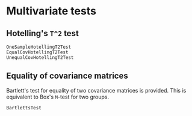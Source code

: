 # Multivariate tests

## Hotelling's ``T^2`` test

```@docs
OneSampleHotellingT2Test
EqualCovHotellingT2Test
UnequalCovHotellingT2Test
```

## Equality of covariance matrices

Bartlett's test for equality of two covariance matrices is provided.
This is equivalent to Box's ``M``-test for two groups.

```@docs
BartlettsTest
```
